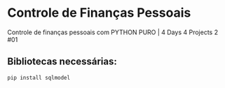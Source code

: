 # Controle de Finanças Pessoais
Controle de finanças pessoais com PYTHON PURO | 4 Days 4 Projects 2 #01

## Bibliotecas necessárias:
    pip install sqlmodel


